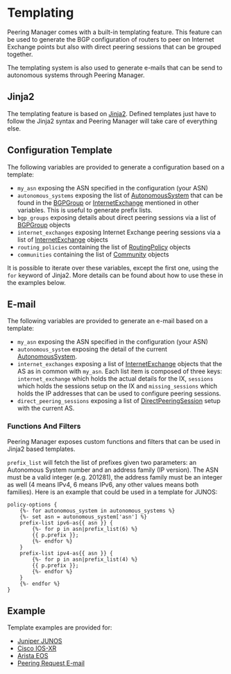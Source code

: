# Templating

Peering Manager comes with a built-in templating feature. This feature can be
used to generate the BGP configuration of routers to peer on Internet Exchange
points but also with direct peering sessions that can be grouped together.

The templating system is also used to generate e-mails that can be send to
autonomous systems through Peering Manager.

## Jinja2

The templating feature is based on [Jinja2](http://jinja.pocoo.org/docs/2.9/).
Defined templates just have to follow the Jinja2 syntax and Peering Manager
will take care of everything else.

## Configuration Template

The following variables are provided to generate a configuration based on a
template:

  * `my_asn` exposing the ASN specified in the configuration (your ASN)
  * `autonomous_systems` exposing the list of
    [AutonomousSystem](objects/autonomoussystem.md) that can be found in the
    [BGPGroup](objects/bgpgroup.md) or
    [InternetExchange](objects/internetexchange.md) mentioned in other
    variables. This is useful to generate prefix lists.
  * `bgp_groups` exposing details about direct peering sessions via a list of
    [BGPGroup](objects/bgpgroup.md) objects
  * `internet_exchanges` exposing Internet Exchange peering sessions via a list
    of [InternetExchange](objects/internetexchange.md) objects
  * `routing_policies` containing the list of
    [RoutingPolicy](objects/routingpolicy.md) objects
  * `communities` containing the list of [Community](objects/community.md)
    objects

It is possible to iterate over these variables, except the first one, using the
`for` keyword of Jinja2. More details can be found about how to use these in
the examples below.

## E-mail

The following variables are provided to generate an e-mail based on a template:

  * `my_asn` exposing the ASN specified in the configuration (your ASN)
  * `autonomous_system` exposing the detail of the current
    [AutonomousSystem](objects/autonomoussystem.md).
  * `internet_exchanges` exposing a list of
    [InternetExchange](objects/internetexchange.md) objects that the AS as in
    common with `my_asn`. Each list item is composed of three keys:
    `internet_exchange` which holds the actual details for the IX, `sessions`
    which holds the sessions setup on the IX and `missing_sessions` which holds
    the IP addresses that can be used to configure peering sessions.
  * `direct_peering_sessions` exposing a list of
    [DirectPeeringSession](objects/directpeeringsession.md) setup with the
    current AS.

### Functions And Filters

Peering Manager exposes custom functions and filters that can be used in Jinja2
based templates.

`prefix_list` will fetch the list of prefixes given two parameters: an
Autonomous System number and an address family (IP version). The ASN must be a
valid integer (e.g. 201281), the address family must be an integer as well (4
means IPv4, 6 means IPv6, any other values means both families). Here is an
example that could be used in a template for JUNOS:

```no-highlight
policy-options {
    {%- for autonomous_system in autonomous_systems %}
    {%- set asn = autonomous_system['asn'] %}
    prefix-list ipv6-as{{ asn }} {
        {%- for p in asn|prefix_list(6) %}
        {{ p.prefix }};
        {%- endfor %}
    }
    prefix-list ipv4-as{{ asn }} {
        {%- for p in asn|prefix_list(4) %}
        {{ p.prefix }};
        {%- endfor %}
    }
    {%- endfor %}
}
```

## Example

Template examples are provided for:

  * [Juniper JUNOS](juniper-junos.md)
  * [Cisco IOS-XR](cisco-iosxr.md)
  * [Arista EOS](arista-eos.md)
  * [Peering Request E-mail](peering-request-email.md)
